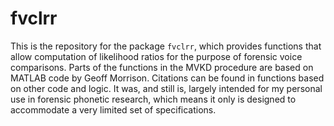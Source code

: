 # fvclrr

This is the repository for the package `fvclrr`, which provides functions that allow computation of likelihood ratios for the purpose of forensic voice comparisons. Parts of the functions in the MVKD procedure are based on MATLAB code by Geoff Morrison. Citations can be found in functions based on other code and logic. It was, and still is, largely intended for my personal use in forensic phonetic research, which means it only is designed to accommodate a very limited set of specifications.
